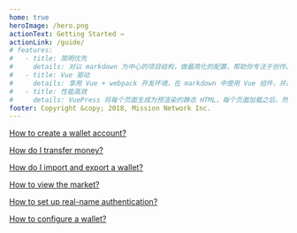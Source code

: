 ```yaml
---
home: true
heroImage: /hero.png
actionText: Getting Started →
actionLink: /guide/
# features:
#   - title: 简明优先
#     details: 对以 markdown 为中心的项目结构，做最简化的配置，帮助你专注于创作。
#   - title: Vue 驱动
#     details: 享用 Vue + webpack 开发环境，在 markdown 中使用 Vue 组件，并通过 Vue 开发自定义主题。
#   - title: 性能高效
#     details: VuePress 将每个页面生成为预渲染的静态 HTML，每个页面加载之后，然后作为单页面应用程序(SPA)运行。
footer: Copyright &copy; 2018, Mission Network Inc.
---
```


<div class="features">
    <div class="feature">
        <p></p>
        <p class="action"><a href="/dev/help/wallet.html#create-a-wallet" class="nav-link action-button">How to create a wallet account?</a></p>
    </div>
    <div class="feature">
        <p></p>
        <p class="action"><a href="/dev/help/wallet.html#transfer" class="nav-link action-button">How do I transfer money?</a></p>
    </div>
    <div class="feature">
        <p></p>
        <p class="action"><a href="/dev/help/wallet.html#import-the-wallet" class="nav-link action-button">How do I import and export a wallet?</a></p>
    </div>
    <div class="feature">
        <p></p>
        <p class="action"><a href="/dev/help/market.html" class="nav-link action-button">How to view the market?</a></p>
    </div>
    <div class="feature">
        <p></p>
        <p class="action"><a href="/dev/help/home.html#real-name-authentication" class="nav-link action-button">How to set up real-name authentication?</a></p>
    </div>
    <div class="feature">
        <p></p>
        <p class="action"><a href="/dev/help/wallet.html#wallet-management-wallet-details" class="nav-link action-button">How to configure a wallet?</a></p>
    </div>
</div>
